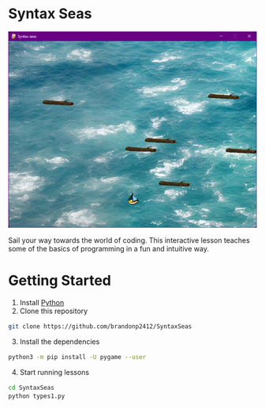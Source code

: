 # Syntax Seas

![Syntax Seas](docs/syntax-seas.png)

Sail your way towards the world of coding. This interactive lesson teaches some of
the basics of programming in a fun and intuitive way.

# Getting Started

1. Install [Python](https://www.python.org/downloads/)
2. Clone this repository

```sh
git clone https://github.com/brandonp2412/SyntaxSeas
```

3. Install the dependencies

```sh
python3 -m pip install -U pygame --user
```

4. Start running lessons

```sh
cd SyntaxSeas
python types1.py
```
